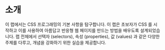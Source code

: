 # 소개

이 랩에서는 CSS 프로그래밍의 기본 사항을 탐구합니다. 이 랩은 초보자가 CSS 를 시작하고 이를 사용하여 아름답고 반응형 웹 페이지를 만드는 방법을 배우도록 설계되었습니다. 랩 전체에서 선택자 (selectors), 속성 (properties), 값 (values) 과 같은 다양한 주제를 다루고, 개념을 강화하기 위한 실습을 제공합니다.

